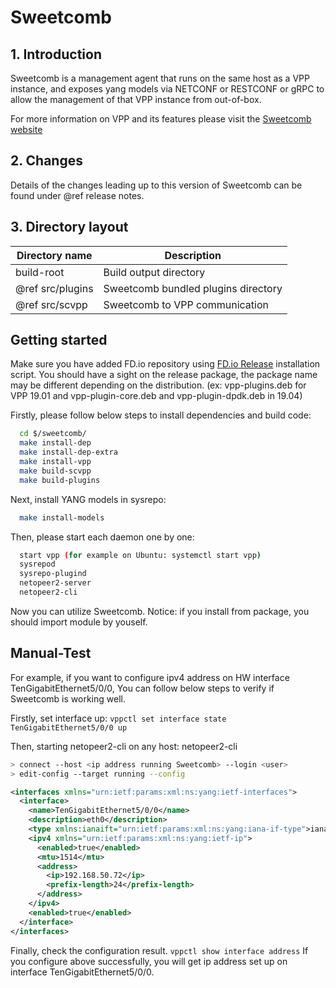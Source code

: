 # Sweetcomb

## 1. Introduction

Sweetcomb is a management agent that runs on the same host as a VPP instance, 
and exposes yang models via NETCONF or RESTCONF or gRPC to allow the management of that VPP instance from out-of-box. 

For more information on VPP and its features please visit the
[Sweetcomb website](https://wiki.fd.io/view/Sweetcomb)

## 2. Changes

Details of the changes leading up to this version of Sweetcomb can be found under
@ref release notes.

## 3. Directory layout

| Directory name         | Description                                 |
| ---------------------- | ------------------------------------------- |
|      build-root        | Build output directory                      |
| @ref src/plugins       | Sweetcomb bundled plugins directory         |
| @ref src/scvpp         | Sweetcomb to VPP communication              |

## Getting started

Make sure you have added FD.io repository using [FD.io Release](https://packagecloud.io/fdio/release)
installation script.
You should have a sight on the release package, the package name may be different depending on the distribution.
(ex: vpp-plugins.deb for VPP 19.01 and vpp-plugin-core.deb and vpp-plugin-dpdk.deb in 19.04)

Firstly, please follow below steps to install dependencies and build code:

```BASH
  cd $/sweetcomb/
  make install-dep
  make install-dep-extra
  make install-vpp
  make build-scvpp
  make build-plugins
```

Next, install YANG models in sysrepo:

```BASH
  make install-models
```

Then, please start each daemon one by one:

```BASH
  start vpp (for example on Ubuntu: systemctl start vpp)
  sysrepod
  sysrepo-plugind
  netopeer2-server
  netopeer2-cli
```

Now you can utilize Sweetcomb.
Notice: if you install from package, you should import module by youself.

## Manual-Test

For example, if you want to configure ipv4 address on HW interface TenGigabitEthernet5/0/0,
You can follow below steps to verify if Sweetcomb is working well.

Firstly, set interface up:
`vppctl set interface state TenGigabitEthernet5/0/0 up`

Then, starting netopeer2-cli on any host:
  netopeer2-cli

```BASH
> connect --host <ip address running Sweetcomb> --login <user>
> edit-config --target running --config 
```

```XML
<interfaces xmlns="urn:ietf:params:xml:ns:yang:ietf-interfaces">
  <interface>
    <name>TenGigabitEthernet5/0/0</name>
    <description>eth0</description>
    <type xmlns:ianaift="urn:ietf:params:xml:ns:yang:iana-if-type">ianaift:ethernetCsmacd</type>
    <ipv4 xmlns="urn:ietf:params:xml:ns:yang:ietf-ip">
      <enabled>true</enabled>
      <mtu>1514</mtu>
      <address>
        <ip>192.168.50.72</ip>
        <prefix-length>24</prefix-length>
      </address>
    </ipv4>
    <enabled>true</enabled>
  </interface>
</interfaces>
```

Finally, check the configuration result.
    `vppctl show interface address`
If you configure above successfully, you will get ip address set up on interface TenGigabitEthernet5/0/0.
